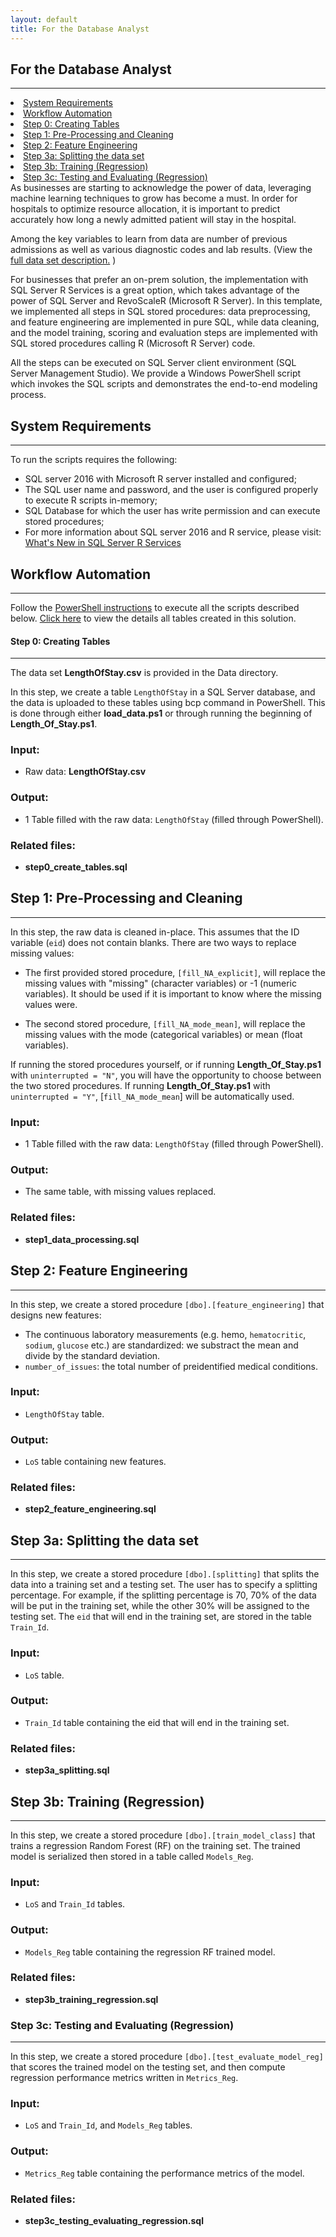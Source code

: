 ```yaml
---
layout: default
title: For the Database Analyst
---
```


## For the Database Analyst
------------------------------

<div class="row">
    <div class="col-md-6">
        <div class="toc">
          <li><a href="#system-requirements">System Requirements</a></li>
          <li><a href="#workflow-automation">Workflow Automation</a></li>
        <li><a href="#step0">Step 0: Creating Tables</a></li>
        <li><a href="#step1">Step 1: Pre-Processing and Cleaning</a></li>
        <li><a href="#step2">Step 2: Feature Engineering</a></li>
        <li><a href="#step3a">Step 3a: Splitting the data set</a></li>
        <li><a href="#step3br">Step 3b: Training (Regression)</a></li>
        <li><a href="#step3cr"> Step 3c: Testing and Evaluating (Regression)</a></li>
        </div>
    </div>
    <div class="col-md-6">
      As businesses are starting to acknowledge the power of data, leveraging machine learning techniques to grow has become a must. In order for hospitals to optimize resource allocation, it is important to predict accurately how long a newly admitted patient will stay in the hospital.
          </div>
</div>

Among the key variables to learn from data are number of previous admissions as well as various diagnostic codes and lab results.  (View the [full data set description.](input_data.html) )


For businesses that prefer an on-prem solution, the implementation with SQL Server R Services is a great option, which takes advantage of the power of SQL Server and RevoScaleR (Microsoft R Server). In this template, we implemented all steps in SQL stored procedures: data preprocessing, and feature engineering are implemented in pure SQL, while data cleaning, and the model training, scoring and evaluation steps are implemented with SQL stored procedures calling R (Microsoft R Server) code. 

All the steps can be executed on SQL Server client environment (SQL Server Management Studio). We provide a Windows PowerShell script which invokes the SQL scripts and demonstrates the end-to-end modeling process.

## System Requirements
-----------------------

To run the scripts requires the following:

 * SQL server 2016 with Microsoft R server installed and configured;
 * The SQL user name and password, and the user is configured properly to execute R scripts in-memory;
 * SQL Database for which the user has write permission and can execute stored procedures;
 * For more information about SQL server 2016 and R service, please visit: [What's New in SQL Server R Services](https://msdn.microsoft.com/en-us/library/mt604847.aspx)


## Workflow Automation
-------------------
Follow the [PowerShell instructions](Powershell_Instructions.html) to execute all the scripts described below.  [Click here](tables.html) to view the details all tables created in this solution.

 
<a name="step0"></a>

#### Step 0: Creating Tables
-------------------------

The data set **LengthOfStay.csv** is provided in the Data directory.

In this step, we create a table `LengthOfStay` in a SQL Server database, and the data is uploaded to these tables using bcp command in PowerShell. This is done through either **load_data.ps1** or through running the beginning of **Length_Of_Stay.ps1**. 

### Input:

* Raw data: **LengthOfStay.csv**

### Output:

* 1 Table filled with the raw data: `LengthOfStay` (filled through PowerShell).

### Related files:
* **step0_create_tables.sql**


<a name="step1"></a>

## Step 1: Pre-Processing and Cleaning
-------------------------

In this step, the raw data is cleaned in-place. This assumes that the ID variable (`eid`) does not contain blanks. 
There are two ways to replace missing values:

* The first provided stored procedure, `[fill_NA_explicit]`, will replace the missing values with "missing" (character variables) or -1 (numeric variables). It should be used if it is important to know where the missing values were.

* The second stored procedure, `[fill_NA_mode_mean]`, will replace the missing values with the mode (categorical variables) or mean (float variables).

If running the stored procedures yourself, or if running **Length_Of_Stay.ps1** with `uninterrupted = "N"`, you will have the opportunity to choose between the two stored procedures. 
If running **Length_Of_Stay.ps1** with `uninterrupted = "Y"`, [`fill_NA_mode_mean`] will be automatically used.

### Input:
* 1 Table filled with the raw data: `LengthOfStay` (filled through PowerShell).

### Output:
* The same table, with missing values replaced.

### Related files:
* **step1_data_processing.sql**

<a name="step2"></a>

## Step 2: Feature Engineering
-------------------------

In this step, we create a stored procedure `[dbo].[feature_engineering]` that designs new features:  

* The continuous laboratory measurements (e.g. hemo, `hematocritic`, `sodium`, `glucose` etc.) are standardized: we substract the mean and divide by the standard deviation. 
* `number_of_issues`: the total number of preidentified medical conditions.

### Input:

* `LengthOfStay` table.

### Output:

* `LoS` table containing new features.

### Related files:

* **step2_feature_engineering.sql**

<a name="step3a"></a>

## Step 3a: Splitting the data set
-------------------------

In this step, we create a stored procedure `[dbo].[splitting]` that splits the data into a training set and a testing set. The user has to specify a splitting percentage. For example, if the splitting percentage is 70, 70% of the data will be put in the training set, while the other 30% will be assigned to the testing set. The `eid` that will end in the training set, are stored in the table `Train_Id`.


### Input:

* `LoS` table.

### Output:

* `Train_Id` table containing the eid that will end in the training set.

### Related files:

* **step3a_splitting.sql**



## Step 3b: Training (Regression)
-------------------------

In this step, we create a stored procedure `[dbo].[train_model_class]` that trains a regression Random Forest (RF) on the training set. The trained model is serialized then stored in a table called `Models_Reg`. 


### Input:

* `LoS` and `Train_Id` tables.

### Output:

* `Models_Reg` table containing the regression RF trained model. 

### Related files:

* **step3b_training_regression.sql**


<a name="step3cr"></a>

### Step 3c: Testing and Evaluating (Regression)
-------------------------

In this step, we create a stored procedure `[dbo].[test_evaluate_model_reg]` that scores the trained model on the testing set, and then compute regression performance metrics written in `Metrics_Reg`.


### Input:

* `LoS` and `Train_Id`, and `Models_Reg` tables.

### Output:

* `Metrics_Reg` table containing the performance metrics of the model.


### Related files:

* **step3c_testing_evaluating_regression.sql**






